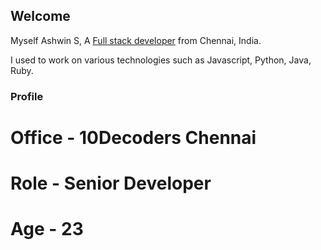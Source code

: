 ## Welcome 

Myself Ashwin S, A [Full stack developer](www.facebook.com/AshwinAchu10) from Chennai, India. 

I used to work on various technologies such as Javascript, Python, Java, Ruby.


### Profile

# Office - 10Decoders Chennai
# Role - Senior Developer
# Age - 23

